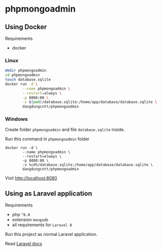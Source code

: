 # phpmongoadmin

## Using Docker

Requirements

- docker

### Linux

```bash
mkdir phpmongoadmin
cd phpmongoadmin
touch database.sqlite
docker run -d \
        --name phpmongoadmin \
        --restart=always \
        -p 8080:80 \
        -v $(pwd)/database.sqlite:/home/app/database/database.sqlite \
        dangdungcntt/phpmongoadmin
```

### Windows

Create folder `phpmongoadmin` and file `database.sqlite` inside.

Run this command in `phpmongoadmin` folder

```
docker run -d \
        --name phpmongoadmin \
        --restart=always \
        -p 8080:80 \
        -v %cd%/database.sqlite:/home/app/database/database.sqlite \
        dangdungcntt/phpmongoadmin
```

Visit [http://localhost:8080](http://localhost:8080)

## Using as Laravel application

Requirements

- php `^8.0`
- extension `mongodb`
- all requirements for `Laravel 8`

Run this project as normal Laravel application.

Read [Laravel docs](https://laravel.com/docs/8.x)

